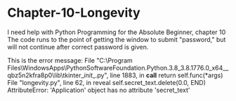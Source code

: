 # Chapter-10-Longevity
I need help with Python Programming for the Absolute Beginner, chapter 10
The code runs to the point of getting the window to submit "password," but will not continue after correct password is given.

This is the error message:
  File "C:\Program Files\WindowsApps\PythonSoftwareFoundation.Python.3.8_3.8.1776.0_x64__qbz5n2kfra8p0\lib\tkinter\__init__.py", line 1883, in __call__
    return self.func(*args)
  File "longevity.py", line 62, in reveal
    self.secret_text.delete(0.0, END)
AttributeError: 'Application' object has no attribute 'secret_text'
